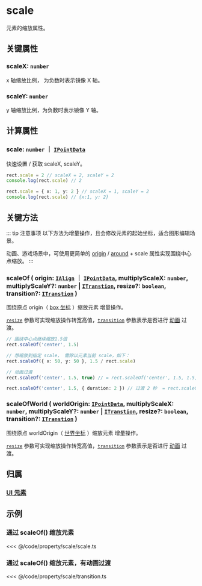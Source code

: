 # scale

元素的缩放属性。

## 关键属性

### scaleX: `number`

x 轴缩放比例， 为负数时表示镜像 X 轴。

### scaleY: `number`

y 轴缩放比例，为负数时表示镜像 Y 轴。

## 计算属性

### scale: `number` ｜ [`IPointData`](/reference/interface/math/Math.md#ipointdata)

快速设置 / 获取 scaleX, scaleY。

```ts
rect.scale = 2 // scaleX = 2, scaleY = 2
console.log(rect.scale) // 2

rect.scale = { x: 1, y: 2 } // scaleX = 1, scaleY = 2
console.log(rect.scale) // {x:1, y: 2}
```

## 关键方法

::: tip 注意事项
以下方法为增量操作，且会修改元素的起始坐标，适合图形编辑场景。

动画、游戏场景中，可使用更简单的 [origin](./origin.md) / [around](./around.md) + scale 属性实现围绕中心点缩放。
:::

### scaleOf ( origin: [`IAlign`](/reference/interface/math/Math.md#ialign) ｜ [`IPointData`](../interface/math/Math#ipointdata), multiplyScaleX: `number`, multiplyScaleY?: `number` | [`ITranstion`](/reference/UI/transition.md#transition-itranstion), resize?: `boolean`, transition?: [`ITranstion`](/reference/UI/transition.md#transition-itranstion) )

围绕原点 origin（ [box 坐标](/guide/advanced/coordinate.md#box-坐标系) ）缩放元素 <badge>增量操作</badge>。

[`resize`](/reference/UI/resize.md) 参数可实现缩放操作转宽高值，[`transition`](/reference/UI/transition.md#transition-itranstion) 参数表示是否进行 [动画](/guide/plugin/animate.md) 过渡。

```ts
// 围绕中心点继续缩放1.5倍
rect.scaleOf('center', 1.5)

// 想缩放到指定 scale， 需除以元素当前 scale，如下：
rect.scaleOf({ x: 50, y: 50 }, 1.5 / rect.scale)

// 动画过渡
rect.scaleOf('center', 1.5, true) // = rect.scaleOf('center', 1.5, 1.5, false, true)

rect.scaleOf('center', 1.5, { duration: 2 }) // 过渡 2 秒  = rect.scaleOf('center', 1.5, 1.5, false, 2)
```

### scaleOfWorld ( worldOrigin: [`IPointData`](../interface/math/Math#ipointdata), multiplyScaleX: `number`, multiplyScaleY?: `number` | [`ITranstion`](/reference/UI/transition.md#transition-itranstion), resize?: `boolean`, transition?: [`ITranstion`](/reference/UI/transition.md#transition-itranstion) )

围绕原点 worldOrigin（ [世界坐标](/guide/advanced/coordinate.md#world-世界坐标系) ）缩放元素 <badge>增量操作</badge>。

[`resize`](/reference/UI/resize.md) 参数可实现缩放操作转宽高值，[`transition`](/reference/UI/transition.md#transition-itranstion) 参数表示是否进行 [动画](/guide/plugin/animate.md) 过渡。

## 归属

### [UI 元素](/reference/display/UI.md)

## 示例

### 通过 scaleOf() 缩放元素

<<< @/code/property/scale/scale.ts

### 通过 scaleOf() 缩放元素，有动画过渡

<<< @/code/property/scale/transition.ts
